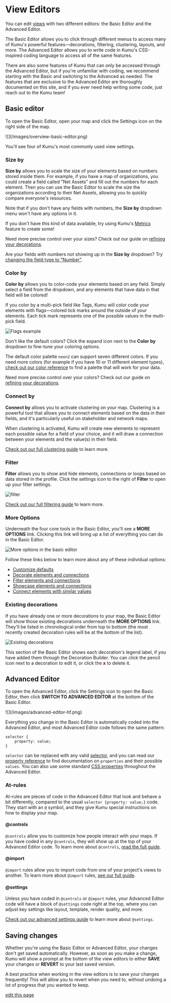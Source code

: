 # View Editors

You can edit [views](/overview/kumus-architecture.md#views) with two different editors: the Basic Editor and the Advanced Editor.

The Basic Editor allows you to click through different menus to access many of Kumu's powerful features—decorations, filtering, clustering, layouts, and more. The Advanced Editor allows you to write code in Kumu's CSS-inspired coding language to access all of the same features.

There are also some features of Kumu that can only be accessed through the Advanced Editor, but if you're unfamiliar with coding, we recommend starting with the Basic and switching to the Advanced as needed. The features that are exclusive to the Advanced Editor are thoroughly documented on this site, and if you ever need help writing some code, just reach out to the Kumu team!

## Basic editor

To open the Basic Editor, open your map and click the Settings icon <i class="fa fa-sliders"></i> on the right side of the map.

<span class="small plain">
![](/images/overview-basic-editor.png)
</span>

You'll see four of Kumu's most commonly used view settings.

### Size by

**Size by** allows you to scale the size of your elements based on numbers stored inside them. For example, if you have a map of organizations, you could create a field called "Net Assets" and fill out the numbers for each element. Then you can use the Basic Editor to scale the size the organizations according to their Net Assets, allowing you to quickly compare everyone's resources.

Note that if you don't have any fields with numbers, the **Size by** dropdown menu won't have any options in it.

If you don't have this kind of data available, try using Kumu's [Metrics](/guides/metrics.md) feature to create some!

Need more precise control over your sizes? Check out our guide on [refining your decorations](/guides/decorate.md#refine-your-decorations).

<p class="alert alert-warning">
    Are your fields with numbers not showing up in the <b>Size by</b> dropdown? Try <a href="/guides/fields.md#customize-a-field">changing the field type to "Number"</a>.
</p>


### Color by

**Color by** allows you to color-code your elements based on any field. Simply select a field from the dropdown, and any elements that have data in that field will be colored!

If you color by a multi-pick field like Tags, Kumu will color code your elements with flags—colored tick marks around the outside of your elements. Each tick mark represents one of the possible values in the multi-pick field.

![Flags example](/images/flags-auto.png)

Don't like the default colors? Click the expand icon <i class="fa fa-angle-down"></i> next to the **Color by** dropdown to fine-tune your coloring options.

The default color palette `neon2` can support seven different colors. If you need more colors (for example if you have 10 or 11 different element types), [check out our color reference](/guides/color-reference.md) to find a palette that will work for your data.

Need more precise control over your colors? Check out our guide on [refining your decorations](/guides/decorate.md#refine-your-decorations).


### Connect by

**Connect by** allows you to activate clustering on your map. Clustering is a powerful tool that allows you to connect elements based on the data in their fields, and it's particularly useful on stakeholder and network maps.

When clustering is activated, Kumu will create new elements to represent each possible value for a field of your choice, and it will draw a connection between your elements and the value(s) in their field.

[Check out our full clustering guide](/guides/clustering.md) to learn more.


### Filter

**Filter** allows you to show and hide elements, connections or loops based on data stored in the profile. Click the settings icon to the right of **Filter** to open up your filter settings.

![filter](../images/overview-filter.png)

[Check out our full filtering guide](/guides/filter.md) to learn more.


### More Options

Underneath the four core tools in the Basic Editor, you'll see a **MORE OPTIONS** link. Clicking this link will bring up a list of everything you can do in the Basic Editor.

![More options in the basic editor](/images/overview-customize-this-view.png)

Follow these links below to learn more about any of these individual options:
* [Customize defaults](/guides/default-settings.md)
* [Decorate elements and connections](/guides/decorate.md#refine-your-decorations)
* [Filter elements and connections](/guides/filter.md)
* [Showcase elements and connections](/guides/showcase.md)
* [Connect elements with similar values](/guides/clustering.md)


### Existing decorations

If you have already one or more decorations to your map, the Basic Editor will show those existing decorations underneath the **MORE OPTIONS** link. They'll be listed in chronological order from top to bottom (the most recently created decoration rules will be at the bottom of the list).

![Existing decorations](/images/basic-editor-existing-decorations.png)

This section of the Basic Editor shows each decoration's legend label, if you have added them through the Decoration Builder. You can click the pencil icon <i class="fa fa-pencil"></i> next to a decoration to edit it, or click the <span style="color: darkred; font-weight: 700;">x</span> to delete it.


## Advanced Editor

To open the Advanced Editor, click the Settings icon <i class="fa fa-sliders"></i> to open the Basic Editor, then click **SWITCH TO ADVANCED EDITOR** at the bottom of the Basic Editor.

<span class="small plain">
![](/images/advanced-editor-hf.png)
</span>

Everything you change in the Basic Editor is automatically coded into the Advanced Editor, and most Advanced Editor code follows the same pattern:
```
selector {
    property: value;
}
```
`selector` can be replaced with any valid [selector](/guides/selectors.md), and you can read our [property reference](/guides/property-reference.md) to find documentation on `properties` and their possible `values`. You can also use some standard [CSS properties](https://developer.mozilla.org/en-US/docs/Web/CSS/Reference) throughout the Advanced Editor.

### At-rules

At-rules are pieces of code in the Advanced Editor that look and behave a bit differently, compared to the usual `selector {property: value;}` code. They start with an `@` symbol, and they give Kumu special instructions on how to display your map.


#### @controls

`@controls` allow you to customize how people interact with your maps. If you have coded in any `@controls`, they will show up at the top of your Advanced Editor code. To learn more about `@controls`, [read the full guide](/guides/controls.md).

#### @import

`@import` rules allow you to import code from one of your project's views to another. To learn more about `@import` rules, [see our full guide](/guides/views-advanced.md#imported-views).

#### @settings
Unless you have coded in `@controls` or `@import` rules, your Advanced Editor code will have a block of `@settings` code right at the top, where you can adjust key settings like layout, template, render quality, and more.

[Check out our advanced settings guide](/guides/advanced-settings.md) to learn more about `@settings`.

## Saving changes

Whether you're using the Basic Editor or Advanced Editor, your changes don't get saved automatically. However, as soon as you make a change, Kumu will show a prompt at the bottom of the view editors to either **SAVE** your changes or **REVERT** to your last saved version.

A best practice when working in the view editors is to save your changes frequently! This will allow you to revert when you need to, without undoing a lot of progress that you wanted to keep.

<span class="edit-link"><a href="https://github.com/kumu/docs/blob/master/overview/view-editors.md" target="_blank"><i class="fa fa-github"></i> edit this page</a></span>
